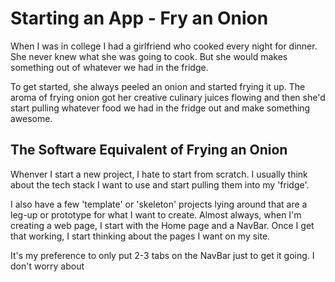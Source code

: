 # Starting an App - Fry an Onion

When I was in college I had a girlfriend who cooked every night for dinner. She never knew what she was going to cook. But she would makes something out of whatever we had in the fridge.

To get started, she always peeled an onion and started frying it up. The aroma of frying onion got her creative culinary juices flowing and then she'd start pulling whatever food we had in the fridge out and make something awesome.

## The Software Equivalent of Frying an Onion

Whenver I start a new project, I hate to start from scratch. I usually think about the tech stack I want to use and start pulling them into my 'fridge'.

I also have a few 'template' or 'skeleton' projects lying around that are a leg-up or prototype for what I want to create. Almost always, when I'm creating a web page, I start with the Home page and a NavBar. Once I get that working, I start thinking about the pages I want on my site.

It's my preference to only put 2-3 tabs on the NavBar just to get it going. I don't worry about 
<!--stackedit_data:
eyJoaXN0b3J5IjpbMTQyOTg0ODA3Nl19
-->